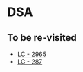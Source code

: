 # DSA


## To be re-visited

- [LC - 2965](2.%20Arrays%20ll/lc_2965_find_missing_and_repeated.py)
- [LC - 287](2.%20Arrays%20ll/lc_287_find_dup_number.py)